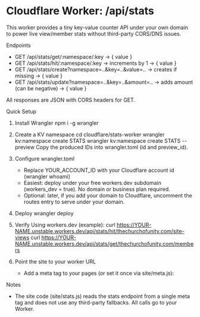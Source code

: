 Cloudflare Worker: /api/stats
=================================

This worker provides a tiny key-value counter API under your own domain to power live view/member stats without third-party CORS/DNS issues.

Endpoints
- GET /api/stats/get/:namespace/:key → { value }
- GET /api/stats/hit/:namespace/:key → increments by 1 → { value }
- GET /api/stats/create?namespace=..&key=..&value=.. → creates if missing → { value }
- GET /api/stats/update?namespace=..&key=..&amount=.. → adds amount (can be negative) → { value }

All responses are JSON with CORS headers for GET.

Quick Setup
1) Install Wrangler
   npm i -g wrangler

2) Create a KV namespace
   cd cloudflare/stats-worker
   wrangler kv:namespace create STATS
   wrangler kv:namespace create STATS --preview
   Copy the produced IDs into wrangler.toml (id and preview_id).

3) Configure wrangler.toml
   - Replace YOUR_ACCOUNT_ID with your Cloudflare account id (wrangler whoami)
   - Easiest: deploy under your free workers.dev subdomain (workers_dev = true). No domain or business plan required.
   - Optional: later, if you add your domain to Cloudflare, uncomment the routes entry to serve under your domain.

4) Deploy
   wrangler deploy

5) Verify
   Using workers.dev (example):
   curl https://YOUR-NAME.unstable.workers.dev/api/stats/hit/thechurchofunity.com/site-views
   curl https://YOUR-NAME.unstable.workers.dev/api/stats/get/thechurchofunity.com/members

6) Point the site to your worker URL
   - Add a meta tag to your pages (or set it once via site/meta.js):
     <meta name="stats-endpoint" content="https://YOUR-NAME.workers.dev/api/stats">

Notes
- The site code (site/stats.js) reads the stats endpoint from a single meta tag and does not use any third-party fallbacks. All calls go to your Worker.
